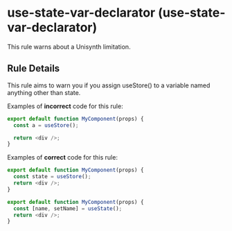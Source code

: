 # use-state-var-declarator (use-state-var-declarator)

This rule warns about a Unisynth limitation.

## Rule Details

This rule aims to warn you if you assign useStore() to a variable named anything other than state.

Examples of **incorrect** code for this rule:

```js
export default function MyComponent(props) {
  const a = useStore();

  return <div />;
}
```

Examples of **correct** code for this rule:

```js
export default function MyComponent(props) {
  const state = useStore();
  return <div />;
}

export default function MyComponent(props) {
  const [name, setName] = useState();
  return <div />;
}
```
